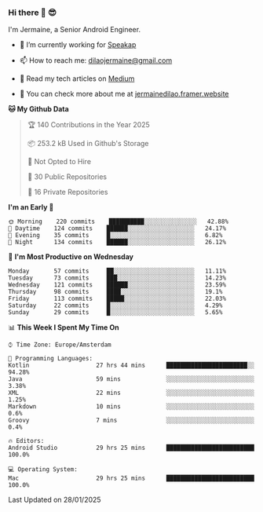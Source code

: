 ### Hi there 👋 😎
I'm Jermaine, a Senior Android Engineer.

- 🔭 I’m currently working for [Speakap](https://www.speakap.com/)

- 📫 How to reach me: dilaojermaine@gmail.com

- 📖 Read my tech articles on [Medium](https://jermainedilao.medium.com/)

- 👀 You can check more about me at [jermainedilao.framer.website](https://jermainedilao.framer.website)

<!--
**jermainedilao/jermainedilao** is a ✨ _special_ ✨ repository because its `README.md` (this file) appears on your GitHub profile.

Here are some ideas to get you started:

- 🔭 I’m currently working on ...
- 🌱 I’m currently learning ...
- 👯 I’m looking to collaborate on ...
- 🤔 I’m looking for help with ...
- 💬 Ask me about ...
- 📫 How to reach me: ...
- 😄 Pronouns: ...
- ⚡ Fun fact: ...
-->

<!--START_SECTION:waka-->
**🐱 My Github Data** 

> 🏆 140 Contributions in the Year 2025
 > 
> 📦 253.2 kB Used in Github's Storage 
 > 
> 🚫 Not Opted to Hire
 > 
> 📜 30 Public Repositories 
 > 
> 🔑 16 Private Repositories  
 > 
**I'm an Early 🐤** 

```text
🌞 Morning    220 commits    ██████████░░░░░░░░░░░░░░░   42.88% 
🌆 Daytime    124 commits    ██████░░░░░░░░░░░░░░░░░░░   24.17% 
🌃 Evening    35 commits     █░░░░░░░░░░░░░░░░░░░░░░░░   6.82% 
🌙 Night      134 commits    ██████░░░░░░░░░░░░░░░░░░░   26.12%

```
📅 **I'm Most Productive on Wednesday** 

```text
Monday       57 commits     ██░░░░░░░░░░░░░░░░░░░░░░░   11.11% 
Tuesday      73 commits     ███░░░░░░░░░░░░░░░░░░░░░░   14.23% 
Wednesday    121 commits    ██████░░░░░░░░░░░░░░░░░░░   23.59% 
Thursday     98 commits     ████░░░░░░░░░░░░░░░░░░░░░   19.1% 
Friday       113 commits    █████░░░░░░░░░░░░░░░░░░░░   22.03% 
Saturday     22 commits     █░░░░░░░░░░░░░░░░░░░░░░░░   4.29% 
Sunday       29 commits     █░░░░░░░░░░░░░░░░░░░░░░░░   5.65%

```


📊 **This Week I Spent My Time On** 

```text
⌚︎ Time Zone: Europe/Amsterdam

💬 Programming Languages: 
Kotlin                   27 hrs 44 mins      ███████████████████████░░   94.28% 
Java                     59 mins             ░░░░░░░░░░░░░░░░░░░░░░░░░   3.38% 
XML                      22 mins             ░░░░░░░░░░░░░░░░░░░░░░░░░   1.25% 
Markdown                 10 mins             ░░░░░░░░░░░░░░░░░░░░░░░░░   0.6% 
Groovy                   7 mins              ░░░░░░░░░░░░░░░░░░░░░░░░░   0.4%

🔥 Editors: 
Android Studio           29 hrs 25 mins      █████████████████████████   100.0%

💻 Operating System: 
Mac                      29 hrs 25 mins      █████████████████████████   100.0%

```


 Last Updated on 28/01/2025
<!--END_SECTION:waka-->
